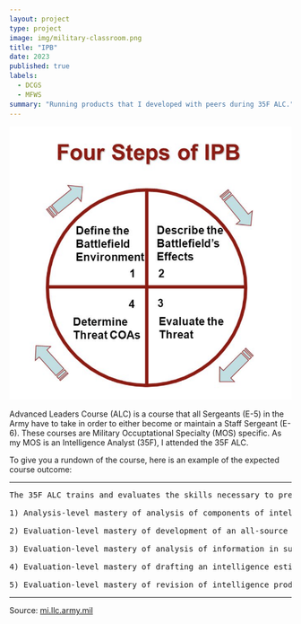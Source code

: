 ```yaml
---
layout: project
type: project
image: img/military-classroom.png
title: "IPB"
date: 2023
published: true
labels:
  - DCGS
  - MFWS
summary: "Running products that I developed with peers during 35F ALC."
---
```


<img class="img-fluid" src="../img/igniting/IPB.png">

Advanced Leaders Course (ALC) is a course that all Sergeants (E-5) in the Army have to take in order to either become or maintain a Staff Sergeant (E-6). These courses are Military Occuptational Specialty (MOS) specific. As my MOS is an Intelligence Analyst (35F), I attended the 35F ALC.  

To give you a rundown of the course, here is an example of the expected course outcome:

<hr>

<pre>
The 35F ALC trains and evaluates the skills necessary to prepare 35F Staff Sergeants to lead and train Soldiers and manage intelligence activities and resources as a multi- skilled technician in Large Scale Combat Operations (LSCO). The 35F ALC consists of four modules including NCO foundations, Pre-Deployment, Offensive Operations and Stability Operations. Throughout these modules students exercise the attributes and competencies of leadership with in a small group environment, while conducting analysis, developing intelligence products and delivering intelligence briefings. The primary outcomes from teaching these modules include: 

1) Analysis-level mastery of analysis of components of intelligence architecture. Students assess coordination requirements that are necessary for the successful execution of the intelligence architecture plan in a written examination. This assessment requires 70% on the rubric to pass. 
  
2) Evaluation-level mastery of development of an all-source training plan. Students work individually to develop a near term training plan in support of a deployment. This assessment requires a 70% on the rubric to pass. 

3) Evaluation-level mastery of analysis of information in support of shaping operations. Students will work as a BOE Intelligence Support Element to demonstrate their analysis of information in support of shaping operations in phase 1. This assessment requires a 70% on the rubric to pass. 
  
4) Evaluation-level mastery of drafting an intelligence estimate in support of shaping operations. Students individually draft an intelligence estimate. This assessment requires 70% on the rubric to pass. 
  
5) Evaluation-level mastery of revision of intelligence products in support of shaping operations for warfighting functions. Students demonstrate their ability to analyze information through presentation of a Battle Update Briefing and describe how their products support a movement and maneuver commander. This assessment requires a 70% on the rubric to pass.
</pre>

<hr>

Source: <a href="https://mi.llc.army.mil/"><i class="large github icon "></i>mi.llc.army.mil</a>
